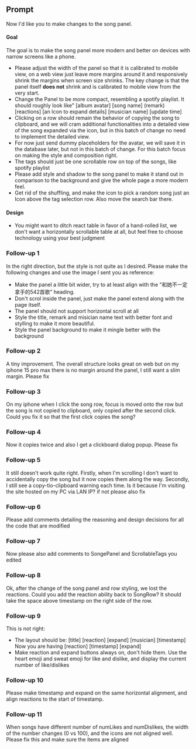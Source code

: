 ## Prompt

Now I'd like you to make changes to the song panel.

#### Goal
The goal is to make the song panel more modern and better on devices with narrow screens like a phone.
- Please adjust the width of the panel so that it is calibrated to mobile view, on a web view just leave more margins around it and responsively shrink the margins when screen size shrinks. The key change is that the panel itself **does not** shrink and is calibrated to mobile view from the very start.
- Change the Panel to be more compact, resembling a spotify playlist. It should roughly look like"
[album avatar] [song name] (remark)                            [reactions] [an Icon to expand details]
                        [musician name]                                    [update time]
- Clicking on a row should remain the behavior of copying the song to clipboard, and we will cram additional functionalities into a detailed view of the song expanded via the icon, but in this batch of change no need to implement the detailed view.
- For now just send dummy placeholders for the avatar, we will save it in the database later, but not in this batch of change. For this batch focus on making the style and composition right.
- The tags should just be one scrollable row on top of the songs, like spotify playlist
- Please add style and shadow to the song panel to make it stand out in comparison to the background and give the whole page a more modern feel.
- Get rid of the shuffling, and make the icon to pick a random song just an Icon above the tag selection row. Also move the search bar there.

#### Design
- You might want to ditch react table in favor of a hand-rolled list, we don't want a horizontally scrollable table at all, but feel free to choose technology using your best judgment

### Follow-up 1
In the right direction, but the style is not quite as I desired. Please make the following changes and use the image I sent you as reference:
- Make the panel a little bit wider, try to at least align with the "和她不一定拿手的542首歌" heading.
- Don't scrol inside the panel, just make the panel extend along with the page itself.
- The panel should not support horizontal scroll at all
- Style the title, remark and misician name text with better font and stylling to make it more beautiful.
- Style the panel background to make it mingle better with the background

### Follow-up 2
A tiny improvement. The overall structure looks great on web but on my iphone 15 pro max there is no margin around the panel, I still want a slim margin. Please fix

### Follow-up 3
On my iphone when I click the song row, focus is moved onto the row but the song is not copied to clipboard, only copied after the second click. Could you fix it so that the first click copies the song?

### Follow-up 4
Now it copies twice and also I get a clickboard dialog popup. Please fix

### Follow-up 5
It still doesn't work quite right. Firstly, when I'm scrolling I don't want to accidentally copy the song but it now copies them along the way. Secondly, I still see a copy-tio-clipboard warning each time. Is it because I'm visiting the site hosted on my PC via LAN IP? if not please also fix

### Follow-up 6
Please add comments detailing the reasoning and design decisions for all the code that are modified

### Follow-up 7
Now please also add comments to SongePanel and ScrollableTags you edited

### Follow-up 8
Ok, after the change of the song panel and row styling, we lost the reactions. Could you add the reaction ability back to SongRow? It should take the space above timestamp on the right side of the row.

### Follow-up 9
This is not right:
- The layout should be:
[title]                                  [reaction]     [expand]
[musician]                          [timestamp]
Now you are having
[reaction]
[timestamp]
[expand]
- Make reaction and expand buttons always on, don't hide them. Use the heart emoji and sweat emoji for like and dislike, and display the current number of like/dislikes

### Follow-up 10
Please make timestamp and expand on the same horizontal alignment, and align reactions to the start of timestamp. 

### Follow-up 11
When songs have different number of numLikes and numDislikes, the width of the number changes (0 vs 100), and the icons are not aligned well. Please fix this and make sure the items are aligned